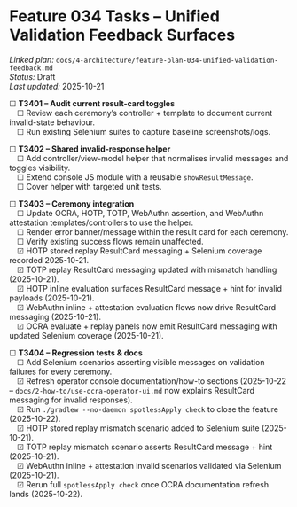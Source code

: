 # Feature 034 Tasks – Unified Validation Feedback Surfaces

_Linked plan:_ `docs/4-architecture/feature-plan-034-unified-validation-feedback.md`  
_Status:_ Draft  
_Last updated:_ 2025-10-21

☐ **T3401 – Audit current result-card toggles**  
 ☐ Review each ceremony’s controller + template to document current invalid-state behaviour.  
 ☐ Run existing Selenium suites to capture baseline screenshots/logs.

☐ **T3402 – Shared invalid-response helper**  
 ☐ Add controller/view-model helper that normalises invalid messages and toggles visibility.  
 ☐ Extend console JS module with a reusable `showResultMessage`.  
 ☐ Cover helper with targeted unit tests.

☐ **T3403 – Ceremony integration**  
 ☐ Update OCRA, HOTP, TOTP, WebAuthn assertion, and WebAuthn attestation templates/controllers to use the helper.  
 ☐ Render error banner/message within the result card for each ceremony.  
 ☐ Verify existing success flows remain unaffected.  
 ☑ HOTP stored replay ResultCard messaging + Selenium coverage recorded 2025-10-21.  
 ☑ TOTP replay ResultCard messaging updated with mismatch handling (2025-10-21).  
 ☑ HOTP inline evaluation surfaces ResultCard message + hint for invalid payloads (2025-10-21).  
 ☑ WebAuthn inline + attestation evaluation flows now drive ResultCard messaging (2025-10-21).  
 ☑ OCRA evaluate + replay panels now emit ResultCard messaging with updated Selenium coverage (2025-10-21).

☐ **T3404 – Regression tests & docs**  
 ☐ Add Selenium scenarios asserting visible messages on validation failures for every ceremony.  
 ☑ Refresh operator console documentation/how-to sections (2025-10-22 – `docs/2-how-to/use-ocra-operator-ui.md` now explains ResultCard messaging for invalid responses).  
 ☑ Run `./gradlew --no-daemon spotlessApply check` to close the feature (2025-10-22).  
 ☑ HOTP stored replay mismatch scenario added to Selenium suite (2025-10-21).  
 ☑ TOTP replay mismatch scenario asserts ResultCard message + hint (2025-10-21).  
 ☑ WebAuthn inline + attestation invalid scenarios validated via Selenium (2025-10-21).  
 ☑ Rerun full `spotlessApply check` once OCRA documentation refresh lands (2025-10-22).
